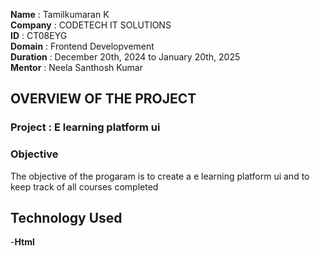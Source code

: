 **Name** : Tamilkumaran K  
 **Company** : CODETECH IT SOLUTIONS  
 **ID** : CT08EYG  
 **Domain** : Frontend Developvement  
 **Duration** : December 20th, 2024 to January 20th, 2025   
 **Mentor** : Neela Santhosh Kumar    

## OVERVIEW OF THE PROJECT

### Project : E learning platform ui

### Objective 
The objective of the progaram is to create a e learning platform ui and to keep track of all courses completed

## Technology Used  
-**Html**   
